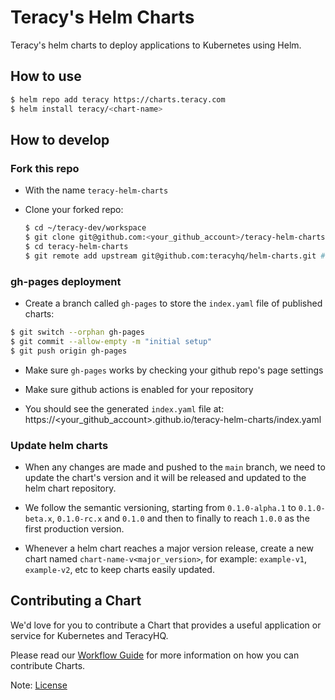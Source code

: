 # Teracy's Helm Charts

Teracy's helm charts to deploy applications to Kubernetes using Helm.

## How to use

```bash
$ helm repo add teracy https://charts.teracy.com
$ helm install teracy/<chart-name>
```


## How to develop


### Fork this repo

- With the name `teracy-helm-charts`

- Clone your forked repo:

  ```bash
  $ cd ~/teracy-dev/workspace
  $ git clone git@github.com:<your_github_account>/teracy-helm-charts.git
  $ cd teracy-helm-charts
  $ git remote add upstream git@github.com:teracyhq/helm-charts.git # to track and sync with the upstream repo
  ````


### gh-pages deployment

- Create a branch called `gh-pages` to store the `index.yaml` file of published charts:

```bash
$ git switch --orphan gh-pages
$ git commit --allow-empty -m "initial setup"
$ git push origin gh-pages
```

- Make sure `gh-pages` works by checking your github repo's page settings


- Make sure github actions is enabled for your repository

- You should see the generated `index.yaml` file at:
https://<your_github_account>.github.io/teracy-helm-charts/index.yaml


### Update helm charts

- When any changes are made and pushed to the `main` branch, we need to update the chart's version and
it will be released and updated to the helm chart repository.

- We follow the semantic versioning, starting from `0.1.0-alpha.1` to `0.1.0-beta.x`, `0.1.0-rc.x` and
`0.1.0` and then to finally to reach `1.0.0` as the first production version.

- Whenever a helm chart reaches a major version release, create a new chart named
`chart-name-v<major_version>`, for example: `example-v1`, `example-v2`, etc to keep charts easily
updated.


## Contributing a Chart

We'd love for you to contribute a Chart that provides a useful application or service for Kubernetes and TeracyHQ. 

Please read our [Workflow Guide](http://dev.teracy.org/docs/workflow.html) for more information on how you can contribute Charts.

Note: [License](LICENSE)
